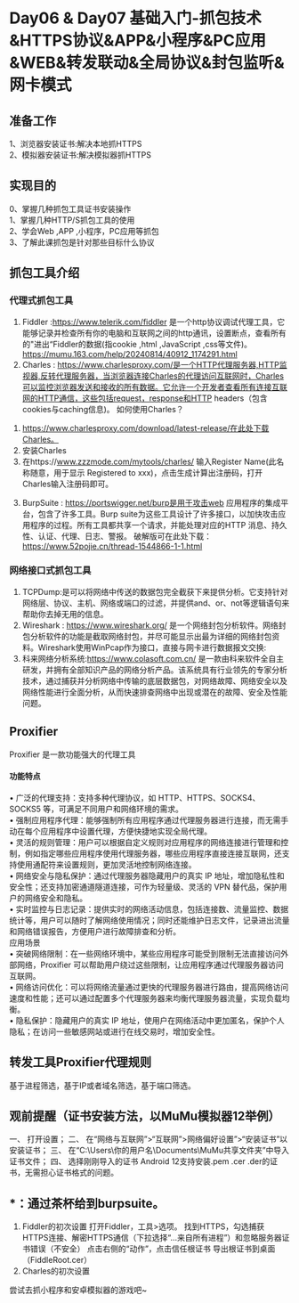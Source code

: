 Day06 & Day07 基础入门-抓包技术&HTTPS协议&APP&小程序&PC应用&WEB&转发联动&全局协议&封包监听&网卡模式
=
准备工作
-
1、浏览器安装证书:解决本地抓HTTPS  
2、模拟器安装证书:解决模拟器抓HTTPS  

实现目的
-
0、掌握几种抓包工具证书安装操作  
1、掌握几种HTTP/S抓包工具的使用  
2、学会Web ,APP ,小程序，PC应用等抓包  
3、了解此课抓包是针对那些目标什么协议  

抓包工具介绍
-
### 代理式抓包工具
1.	Fiddler :<https://www.telerik.com/fiddler>
    是一个http协议调试代理工具，它能够记录并检查所有你的电脑和互联网之间的http通讯，设置断点，查看所有的"进出“Fiddler的数据(指cookie ,html ,JavaScript ,css等文件)。
https://mumu.163.com/help/20240814/40912_1174291.html
2.	Charles : https://www.charlesproxy.com/是一个HTTP代理服务器,HTTP监视器,反转代理服务器，当浏览器连接Charles的代理访问互联网时，Charles可以监控浏览器发送和接收的所有数据。它允许一个开发者查看所有连接互联网的HTTP通信，这些包括request，response和HTTP headers（包含cookies与caching信息)。
如何使用Charles？
1)	https://www.charlesproxy.com/download/latest-release/在此处下载Charles。
2)	安装Charles
3)	在https://www.zzzmode.com/mytools/charles/ 
输入Register Name(此名称随意，用于显示 Registered to xxx)，点击生成计算出注册码，打开Charles输入注册码即可。
3.	BurpSuite : https://portswigger.net/burp是用于攻击web 应用程序的集成平台，包含了许多工具。Burp suite为这些工具设计了许多接口，以加快攻击应用程序的过程。所有工具都共享一个请求，并能处理对应的HTTP 消息、持久性、认证、代理、日志、警报。
破解版可在此处下载：https://www.52pojie.cn/thread-1544866-1-1.html
### 网络接口式抓包工具
1.	TCPDump:是可以将网络中传送的数据包完全截获下来提供分析。它支持针对网络层、协议、主机、网络或端口的过滤，并提供and、or、not等逻辑语句来帮助你去掉无用的信息。
2.	Wireshark : https://www.wireshark.org/
是一个网络封包分析软件。网络封包分析软件的功能是截取网络封包，并尽可能显示出最为详细的网络封包资料。Wireshark使用WinPcap作为接口，直接与网卡进行数据报文交换:
3.	科来网络分析系统:https://www.colasoft.com.cn/
是一款由科来软件全自主研发，并拥有全部知识产品的网络分析产品。该系统具有行业领先的专家分析技术，通过捕获并分析网络中传输的底层数据包，对网络故障、网络安全以及网络性能进行全面分析，从而快速排查网络中出现或潜在的故障、安全及性能问题。

Proxifier
-
Proxifier 是一款功能强大的代理工具  
#### 功能特点

•	广泛的代理支持：支持多种代理协议，如 HTTP、HTTPS、SOCKS4、SOCKS5 等，可满足不同用户和网络环境的需求。  
•	强制应用程序代理：能够强制所有应用程序通过代理服务器进行连接，而无需手动在每个应用程序中设置代理，方便快捷地实现全局代理。  
•	灵活的规则管理：用户可以根据自定义规则对应用程序的网络连接进行管理和控制，例如指定哪些应用程序使用代理服务器，哪些应用程序直接连接互联网，还支持使用通配符来设置规则，更加灵活地控制网络连接。  
•	网络安全与隐私保护：通过代理服务器隐藏用户的真实 IP 地址，增加隐私性和安全性；还支持加密通道隧道连接，可作为轻量级、灵活的 VPN 替代品，保护用户的网络安全和隐私。  
•	实时监控与日志记录：提供实时的网络活动信息，包括连接数、流量监控、数据统计等，用户可以随时了解网络使用情况；同时还能维护日志文件，记录进出流量和网络错误报告，方便用户进行故障排查和分析。  
应用场景  
•	突破网络限制：在一些网络环境中，某些应用程序可能受到限制无法直接访问外部网络，Proxifier 可以帮助用户绕过这些限制，让应用程序通过代理服务器访问互联网。  
•	网络访问优化：可以将网络流量通过更快的代理服务器进行路由，提高网络访问速度和性能；还可以通过配置多个代理服务器来均衡代理服务器流量，实现负载均衡。  
•	隐私保护：隐藏用户的真实 IP 地址，使用户在网络活动中更加匿名，保护个人隐私；在访问一些敏感网站或进行在线交易时，增加安全性。  

转发工具Proxifier代理规则
-
基于进程筛选，基于IP或者域名筛选，基于端口筛选。

观前提醒（证书安装方法，以MuMu模拟器12举例）
-
一、	打开设置；
二、	在“网络与互联网”>“互联网”>网络偏好设置”>“安装证书”以安装证书；
三、	在“C:\Users\你的用户名\Documents\MuMu共享文件夹”中导入证书文件；
四、	选择刚刚导入的证书
Android 12支持安装.pem .cer .der的证书，无需担心证书格式的问题。

*：通过茶杯给到burpsuite。
-
1.	Fiddler的初次设置
打开Fiddler，工具>选项。
找到HTTPS，勾选捕获HTTPS连接、解密HTTPS通信（下拉选择“…来自所有进程”）和忽略服务器证书错误（不安全）
点击右侧的“动作”，点击信任根证书
导出根证书到桌面（FiddleRoot.cer）
2.	Charles的初次设置

尝试去抓小程序和安卓模拟器的游戏吧~
